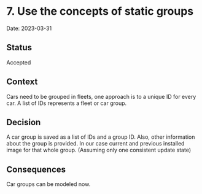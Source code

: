 # 7. Use the concepts of static groups

Date: 2023-03-31

## Status

Accepted

## Context

Cars need to be grouped in fleets, one approach is to a unique ID for every car. A list of IDs represents a fleet or car group.

## Decision

A car group is saved as a list of IDs and a group ID. Also, other information about the group is provided. In our case current and previous installed image for that whole group. (Assuming only one consistent update state)

## Consequences

Car groups can be modeled now.
